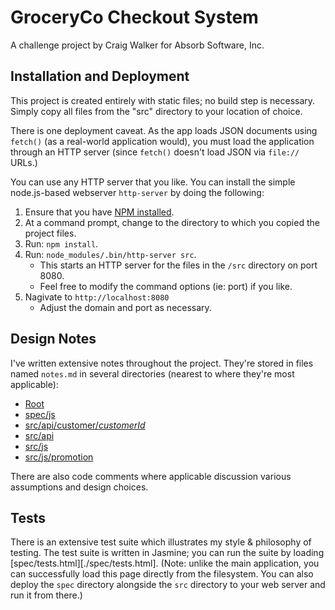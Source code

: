 GroceryCo Checkout System
=========================

A challenge project by Craig Walker for Absorb Software, Inc.

Installation and Deployment
---------------------------

This project is created entirely with static files; no build step is necessary. Simply copy all files from the "src" directory to your location of choice. 

There is one deployment caveat. As the app loads JSON documents using `fetch()` (as a real-world application would), you must load the application through an HTTP server (since `fetch()` doesn't load JSON via `file://` URLs.)

You can use any HTTP server that you like. You can install the simple node.js-based webserver `http-server` by doing the following:

1. Ensure that you have [NPM installed](https://www.npmjs.com/).
1. At a command prompt, change to the directory to which you copied the project files.
1. Run: `npm install`.
1. Run: `node_modules/.bin/http-server src`.
    * This starts an HTTP server for the files in the `/src` directory on port 8080.
    * Feel free to modify the command options (ie: port) if you like.
1. Nagivate to `http://localhost:8080`
    * Adjust the domain and port as necessary.

Design Notes
------------

I've written extensive notes throughout the project. They're stored in files named `notes.md` in several directories (nearest to where they're most applicable):

* [Root](./notes.md)
* [spec/js](./spec/js/notes.md)
* [src/api/customer/_customerId_](./src/api/customer/_customerId_/notes.md)
* [src/api](./src/api/notes.md)
* [src/js](./src/js/notes.md)
* [src/js/promotion](./src/js/promotions/notes.md)

There are also code comments where applicable discussion various assumptions and design choices.

Tests
-----

There is an extensive test suite which illustrates my style & philosophy of testing. The test suite is written in Jasmine; you can run the suite by loading [spec/tests.html][./spec/tests.html]. (Note: unlike the main application, you can successfully load this page directly from the filesystem. You can also deploy the `spec` directory alongside the `src` directory to your web server and run it from there.)

